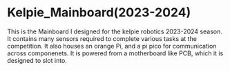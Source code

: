 # Kelpie_Mainboard(2023-2024)
 This is the Mainboard I designed for the kelpie robotics 2023-2024 season. It contains many sensors required to complete various tasks at the competition. It also houses an orange Pi, and a pi pico for communication across componenets. It is powered from a motherboard like PCB, which it is designed to slot into. 
